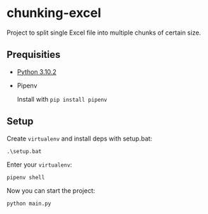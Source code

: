 # chunking-excel

Project to split single Excel file into multiple chunks of certain size.

## Prequisities

- [Python 3.10.2](https://www.python.org/downloads/release/python-3102/)
- Pipenv

  Install with `pip install pipenv`

## Setup

Create `virtualenv` and install deps with setup.bat:

```CMD
.\setup.bat
```

Enter your `virtualenv`:

```CMD
pipenv shell
```

Now you can start the project:

```CMD
python main.py
```
